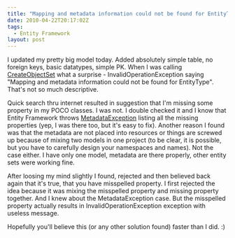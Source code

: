 ```yaml
---
title: "Mapping and metadata information could not be found for EntityType (InvalidOperationException)"
date: 2010-04-22T20:17:02Z
tags:
  - Entity Framework
layout: post
---
```

I updated my pretty big model today. Added absolutely simple table, no foreign keys, basic datatypes, simple PK. When I was calling [CreateObjectSet][1]<T> what a surprise - InvalidOperationException saying "Mapping and metadata information could not be found for EntityType". That's not so much descriptive.

Quick search thru internet resulted in suggestion that I'm missing some property in my POCO classes. I was not. I double checked it and I know that Entity Framework throws [MetadataException][2] listing all the missing properties (yep, I was there too, but it's easy to fix). Another reason I found was that the metadata are not placed into resources or things are screwed up because of mixing two models in one project (to be clear, it is possible, but you have to carefully design your namespaces and names). Not the case either. I have only one model, metadata are there properly, other entity sets were working fine.

After loosing my mind slightly I found, rejected and then believed back again that it's true, that you have misspelled property. I first rejected the idea because it was mixing the misspelled property and missing property together. And I knew about the MetadataException case. But the misspelled property actually results in InvalidOperationException exception with useless message.

Hopefully you'll believe this (or any other solution found) faster than I did. :)

[1]: http://msdn.microsoft.com/en-us/library/dd382944.aspx
[2]: http://msdn.microsoft.com/en-us/library/system.data.metadataexception.aspx